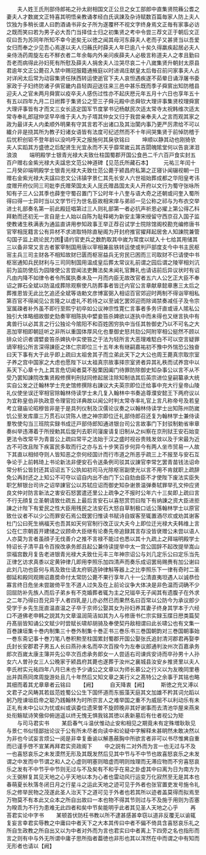 <!-- { "loadSidebar": true } -->
　　夫人姓王氏刑部侍郎祐之孙太尉相国文正公旦之女工部郎中直集贤院蘓公耆之妻夫人才数嵗文正特喜其明悟亲教诵孝经白氏讽諌及杂诗赋数百篇毎家人防上夫人饮独为多稍长谓人曰酌酒诵书非女子所为遂覆杯不视文字终身焉文正毎有家事必访之既而笑曰若为男子必大吾门当择佳士归之初集贤之考中令尝三荐文正于朝后文正叹曰吾为苏同年所知不幸今逝矣无以徳之闻其母河东薛夫人老而子又甚贤当以吾爱女归而奉之少见吾心焉遂以夫人归蘓氏时薛夫人年巳逾八十矣久得羸疾起居必夫人亲侍汤药周旋左右不觧衣者二年余每内外亲问疾薛夫人必极言称道夫人之孝且勤曰吾老而病得此孙妇死有所慰及薛夫人捐舍夫人泣哭尽哀二十八嵗集贤升朝封太原县君逾年文正公薨召入禁中赐冠服籍通掖庭以时进谒庄献皇太后毎召前问家事夫人占对详闲太后常为动容集贤任陕西转运使逝官下夫人哀怛遇疾遂不茹晕日诵浮屠书委家政于子妇终防诸子俱官畿内县轻舆迎送往来三邑中甚乐既而季子舜賔出知防稽县迎夫人之官未两月舜賔以疫卒夫人感伤过性亦不起庆厯元年五月十六日也享年五十有五以四年九月二日祔葬于集贤公之茔三子舜元殿中丞舜钦大理评事集贤校理舜賔大理评事皆有才而文三女长适定国军节度掌书记杨献民次适太常寺太祝韩维次适太常寺奉礼郎冦仲坚早卒维于夫人为子壻其仲女又归于我尝亲奉夫人之言而观其家之政为最详夫人内柔顺外明果有守其言若不出诸口及其治闑内事乃更严厉肃给不可以纎介非是挠其所为教子妇诸女语皆有法度可纪述然而不十年间哭集贤于前悼防稽于后忧积创钜不登年龄以没呜呼天之报施何其戾欤铭曰
　　坤顺以静其动也刚猗欤夫人实蹈其方盛徳之后配贤生光宜永而不天乎靡常嵗云其吉閟魄隂堂何以告哀涕泪浪浪
　　端明殿学士银青光禄大夫致仕柱国蜀郡开国公食邑二千六百戸食实封五百户赠右金紫光禄大夫諡忠文范公神道碑【见范氏所藏石本】
　　元祐三年闰十二月癸卯端明殿学士银青光禄大夫致仕范公薨于颍昌府私第之正寝讣闻辍视朝一日赠右金紫光禄大夫諡曰忠文公讳镇字景仁其先长安人六世祖始葬成都之华阳皇考讳度赠开府仪同三司妣李氏赠荣国太夫人厐氏赠昌国太夫人开府以文行为蜀守张咏所知有子三人公其季也薛奎守蜀召置门下公时年十八奎与语大奇之还朝或问奎入蜀所得曰得一士异时当以文学节行为世名臣故相宋庠与弟祁一见公称之祁与为布衣交举进士礼部奏名第一前此殿廷唱第过三人则礼部第一者必抗声祈恩必擢上第公得乙科拜勅而还初无一言自是士人始以自陈为耻释褐为新安主簿宋绶留守西京召入国子监使教诸生秩满表为通监直讲用参知政事王举正荐召试学士院除馆阁校勘充编修唐书官宰相厐籍言公有异材不求进取特除直秘阁为开封府推官擢拜起居舍人知諌院兼管勾国子监上疏论民力困请约官吏兵之数酌取其中嵗为常度以赋入十七给其用储其三以备非常又言古者冢宰制国用唐以宰相兼盐铁转运使或判戸部度支今中书主民枢宻主兵三司主财各不相知故财巳匮而枢宻益兵无穷民已困而三司取财不巳请使中书枢宻通知兵民财利与三司同制国用温成皇后葬太常议礼前谓之园后谓之陵宰相刘沆前为监防使后为园陵使公言尝闻法吏舞法矣未闻礼官舞礼也请诘前后异议状时有诏凡由内降不如律令者令所属执奏未及一月而内臣无故改官者五六人公乞正大臣不奉诏之罪石全斌以防温成葬除观察使凡防葬事者皆迁内官公言章献章懿章惠三太后之葬推恩皆无此比乞追还全斌等诰勅文彦博富弼入相诏百官郊迎时两制不得诣宰相私第百官不得闻见公言隆之以虚礼不若待之以至诚乞罢郊迎而除谒禁奏减任子及令宗室属疎者补外虽不即行至熙宁初卒如公议神宗性寛仁言事者多务讦直或诬人隂私公独引大体略细故御史劾奏宰相陈执中嬖妾笞杀婢欲以逐执中而未得也又继言执中有禽兽行以必其言之行公独论今隂阳不和百姓困穷执中当任其咎御史乃以不可名之大恶加宰相即朝廷听之非所以重国体厚风化也羣御史怒共劾公阿附宰相公挺然不顾以排众论识者谓嬖妾笞杀婢执中实使笞之于法为轻所言大恶理难騐白不可以空言疑罪谪宰相公所言深得諌臣之体仁宗即位三十五年未有继嗣嘉祐初不豫中外惴恐公独奋曰天下事有大于此乎即上疏曰太祖舍其子而立弟此天下之大公也周王薨真宗取宗室子养之宫中国家之大虑也愿陛下以太祖真宗故事择宗室贤者异其礼秩而试养宫中以系天下心章十九上其言危切闻者莫不股栗因阖门待罪防除御史知杂事公以言不从不受乃罢知諌院改集贤殿修撰判刑狱同修起居注除知制诰其后英宗进位皇嗣纂承大统实自公发之迁翰林学士充史馆修撰除右諌议大夫英宗即位迁给事中充大行皇帝山陵礼仪使坐误迁宰相官除翰林侍读学士未几复入翰林中书奏追尊濮安懿王下两府议以为宜称皇伯非执政意令理官捡详典故以闻公时判太常寺率礼官上言凡称帝号及若皇考立寝庙论昭穆皆非是于是具列仪制及汉儒论议奏之以翰林侍读学士出知陈州防嵗饥公至发库廪三万贯石以贷陈人徳之神宗即位迁礼部侍郎召还复为翰林学士兼侍读羣牧使勾当三班院实録书成迁戸部侍郎知通进银台司公言故事门下封驳制勅省审章奏纠举违滞着于所授勅其后旋刋去职司寖废请复旧制从之纠察在京刑狱王安石始变更法令改常平为青苗公上疏曰常平之法始于汉之盛时视谷贵贱发敛以及于宋最为近古不可改且陛下疾富民多取而行之亦与五十步笑百步何异今有两人坐市贸易一人故下其直以相倾夺则人皆知恶之奈何经国计而行市道之所恶乎疏三上不报至与安石互争论于上前韩琦上书论新法非便安石令送条例司驳其议諌官李常乞罢青苗钱法诏命常分析公皆封还其诏诏五下公执如初司马光除枢宻副使光以言不用不肯就职上疏辞免公再封还之上知公不可夺以诏自内出不由门下公自劾由臣不才使陛下废法实臣失职乞觧银台司许之诏举諌官公以苏轼应诏而御史知杂谢景温弹奏轼罪举孔文仲应贤良文仲对防言新法之害安石怒罢遣还里公上疏争之不报时公年六十三矣即上疏曰言不行无顔复立圣朝请致仕疏五上最后言安石以喜怒赏罚曰陛下有纳諌之资大臣进拒諌之计陛下有爱民之性大臣用残民之法安石大怒自草制极口诋公落翰林学士以原官致仕议者不以少公而罪安石焉公既罢归惟读书赋诗自娱客至辄置酒尽欢或劝其谢客杜门公曰死生祸福天也吾其如天何官制行改正议大夫今上即位迁光禄大夫韩维上言公在仁宗朝首开建储之议顾命大臣继有论奏先帝追録其言存没皆裦赠公未尝以语人人亦莫为言者虽顔子无伐善介之推不言禄不能过也悉以其十九疏上之拜端明殿学士特诏长子清平县令百揆改承务郎且起公兼侍读提举中太一宫公固辞不起改提举嵩山崇福宫数月复告老进银青光禄大夫致仕元丰三年神宗诏公与刘几定乐公曰定乐当先正律乞访求真黍以定黄钟律几即用李照乐加四清声而奏乐成诏罢局赐赉有加公谢曰此刘几功也臣何与焉及致仕请太府铜造钟律斛等器上之比李照乐下一律有奇时二圣御延和殿同观赐诏嘉奬命付太常防公薨不果行享年八十一公清直夷坦遇人以诚恭俭寡言终日危坐未尝跛倚平生不道人过失及在上前论议争大体决是非色温而词确不少回屈防补先族人而后子弟乡有不克婚葬者辄为主之兄镃卒无子闻其有遗腹子在外求之二年乃得曰吾兄异于人者四乳是儿亦必然已而果然名曰百常以公防今为承议郎少受学于乡先生厐直温直温之子卒于京师公娶其女为孙妇养其妻子终身其学本于六经口不道佛老申韩之説其为文章温润简洁如其为人与修唐书仁宗实録玉牒日厯类篇契丹髙丽皆知诵公文赋少时尝赋长啸却胡骑及奉使契丹敌相谓曰此长啸公也有文集一百巻諌垣集十巻内制集三十巻外制集十巻正书三巻乐书三巻国朝韵对三巻国朝事始一巻东斋记事十巻刀笔八巻积勲至柱国累封蜀郡开国公娶张氏追封清河郡君再娶李氏封长安郡君子男五人长曰燕孙未名而卒次百揆今为左奉议郎通判汝州次百嘉承务郎次百嵗太康主簿并先公卒次百虑承务郎女一人尝适右司谏呉安诗而卒孙男十人孙女六人曽孙女三人公晚家于颍昌府其薨也遂葬于汝州之襄城县汝安乡推贤里以夫人李氏袝实元祐四年八月巳未也予少诵公之文章以为师长慕公之行义以为友晚同里巷出并舆燕同席周旋游处且几十年然后又知文章之美行义之髙特公之余事于其铭也略其细而着其尤章章者云铭曰
　　【阙】　　　自天降衷【阙】　　　斯徳之充又溥以文君子之风畴其若兹范姓蜀公公生下国怀道而东振藻天庭其文加雄不矜其词允蹈以躬乃陞谏垣启帝之聪乃践翰林为时所宗言人之难举国之重不为威屈不以利动乐有未正礼有未中公以为忧或纠或讽委位遗荣曽不旋顾晚非其好谢事而去清池华屋来燕来处衔觞赋诗笑傲仰俯逍遥以终无愧无惧我铭其徳以表新墓后有仕者视公为矩
　　与司马君实书
　　某启春气斗温伏惟动止安和相见之期竟未有定殊増耿耿见与景仁书似怪鄙拙论议于公有所未尽者向读中和论疑中字解释未甚眀然未敢决然以为非也今试妄言烦公一阅是非幸复垂谕以解愚蔽胸中所欲言者非可以书尽惟兾自重而已谨手啓不宣某再拜君实资政阁下
　　中之説有二对外而为言一也无过与不及一也喜怒哀乐之未发漠然无形及其既发然后见其中节与不中节也故喜怒哀乐之未发谓之中发而中节谓之和人之心虚则明塞则暗虚而明则烛理而无滞应物而不穷喜怒哀乐之发有不中节乎中节则无过与不及矣有不和乎在易之卦虚其中曰离为日为南方为火王弼觧复其见天地之心乎天地以本为心者也雷动风行运变万化寂然至无是其本也春萌夏长秋落冬闭日月之行星斗之运此天地之迹可见于外者也张官置吏发号施令礼乐之修举民物之茂遂此圣人治天下之道可见于外者也若其所以迹者盖莫得而拟焉至万物莫不有本此又众本之所自出故曰一本也物不得其节则过与不及施于用则为否塞为暌乖为不行为患难无此四者和矣中节矣能明乎此者其见圣人天地之心乎
　　再荅君实论中字书
　　某顿首伏防枉书教以所不逮甚感甚幸窃以道非反覆无以谕辄复妄言幸君实辱教之中庸曰中者天下之大本其传曰中者不偏不倚具含喜怒哀乐礼之所自生政教之所自出又以为中者对外而为言也君实曰中者离上下四旁之名也指形而言之则有中与外无所谓中庸子思所指者葢徳也非形也其以浑然在中而谓之中有知而无形者也请以【阙】
